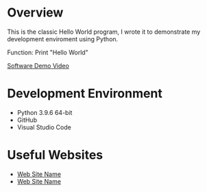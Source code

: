 # Overview

This is the classic Hello World program, I wrote it to demonstrate my development enviroment using Python.

Function: Print "Hello World"

[Software Demo Video](http://youtube.link.goes.here)

# Development Environment

* Python 3.9.6 64-bit
* GitHub
* Visual Studio Code

# Useful Websites

* [Web Site Name](http://url.link.goes.here)
* [Web Site Name](http://url.link.goes.here)